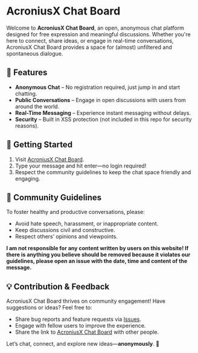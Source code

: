 # AcroniusX Chat Board

Welcome to **AcroniusX Chat Board**, an open, anonymous chat platform designed for free expression and meaningful discussions. Whether you're here to connect, share ideas, or engage in real-time conversations, AcroniusX Chat Board provides a space for (almost) unfiltered and spontaneous dialogue.

## 🌟 Features
- **Anonymous Chat** – No registration required, just jump in and start chatting.
- **Public Conversations** – Engage in open discussions with users from around the world.
- **Real-Time Messaging** – Experience instant messaging without delays.
- **Security** – Built in XSS protection (not included in this repo for security reasons).

## 🚀 Getting Started
1. Visit [AcroniusX Chat Board](https://acroniusx.pythonanywhere.com/).
2. Type your message and hit enter—no login required!
3. Respect the community guidelines to keep the chat space friendly and engaging.

## 📜 Community Guidelines
To foster healthy and productive conversations, please:
- Avoid hate speech, harassment, or inappropriate content.
- Keep discussions civil and constructive.
- Respect others’ opinions and viewpoints.

**I am not responsible for any content written by users on this website!
If there is anything you believe should be removed because it violates our guidelines,
please open an issue with the date, time and content of the message.**

## 💡 Contribution & Feedback
AcroniusX Chat Board thrives on community engagement! Have suggestions or ideas? Feel free to:
- Share bug reports and feature requests via [Issues](https://github.com/QCrafter/AcroniusX-Chat-Board/issues).
- Engage with fellow users to improve the experience.
- Share the link to [AcroniusX Chat Board](https://acroniusx.pythonanywhere.com/) with other people.

Let’s chat, connect, and explore new ideas—**anonymously**. 🚀
